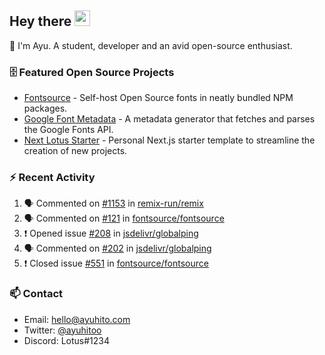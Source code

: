 ## Hey there <img src="https://media.giphy.com/media/hvRJCLFzcasrR4ia7z/giphy.gif" width="25" height="25">

📝 I'm Ayu. A student, developer and an avid open-source enthusiast.

### 🗄 Featured Open Source Projects

- [Fontsource](https://github.com/fontsource/fontsource) - Self-host Open Source fonts in neatly bundled NPM packages.
- [Google Font Metadata](https://github.com/fontsource/google-font-metadata) - A metadata generator that fetches and parses the Google Fonts API.
- [Next Lotus Starter](https://github.com/DecliningLotus/next-lotus-starter) - Personal Next.js starter template to streamline the creation of new projects.

### ⚡ Recent Activity

<!--START_SECTION:activity-->

1. 🗣 Commented on [#1153](https://github.com/remix-run/remix/issues/1153) in [remix-run/remix](https://github.com/remix-run/remix)
2. 🗣 Commented on [#121](https://github.com/fontsource/fontsource/issues/121) in [fontsource/fontsource](https://github.com/fontsource/fontsource)
3. ❗️ Opened issue [#208](https://github.com/jsdelivr/globalping/issues/208) in [jsdelivr/globalping](https://github.com/jsdelivr/globalping)
4. 🗣 Commented on [#202](https://github.com/jsdelivr/globalping/issues/202) in [jsdelivr/globalping](https://github.com/jsdelivr/globalping)
5. ❗️ Closed issue [#551](https://github.com/fontsource/fontsource/issues/551) in [fontsource/fontsource](https://github.com/fontsource/fontsource)
<!--END_SECTION:activity-->

### 📫 Contact

- Email: hello@ayuhito.com
- Twitter: [@ayuhitoo](https://twitter.com/ayuhitoo)
- Discord: Lotus#1234
